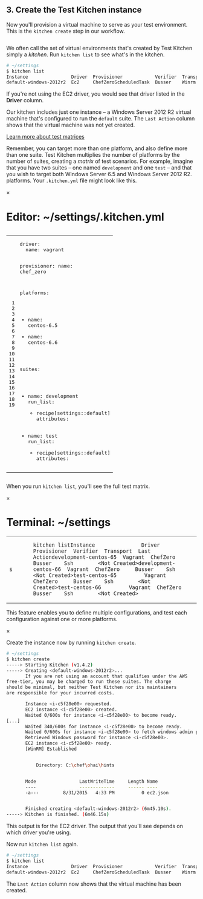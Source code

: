 ## 3. Create the Test Kitchen instance

Now you'll provision a virtual machine to serve as your test environment. This is the `kitchen create` step in our workflow.

<img src="/assets/images/misc/local_dev_workflow1.png" style="box-shadow: none;" alt=""/>

We often call the set of virtual environments that's created by Test Kitchen simply a _kitchen_. Run `kitchen list` to see what's in the kitchen.

```bash
# ~/settings
$ kitchen list
Instance                Driver  Provisioner            Verifier  Transport  Last Action
default-windows-2012r2  Ec2     ChefZeroScheduledTask  Busser    Winrm      <Not Created>
```

If you're not using the EC2 driver, you would see that driver listed in the **Driver** column.

Our kitchen includes just one instance &ndash; a Windows Server 2012 R2 virtual machine that's configured to run the `default` suite. The `Last Action` column shows that the virtual machine was not yet created.

<a class="help-button radius" href="#" data-reveal-id="test-matrix-modal">Learn more about test matrices</a>

<div id="test-matrix-modal" class="reveal-modal" data-reveal aria-labelledby="modalTitle" aria-hidden="true" role="dialog">
<p>Remember, you can target more than one platform, and also define more than one suite. Test Kitchen multiplies the number of platforms by the number of suites, creating a <em>matrix</em> of test scenarios. For example, imagine that you have two suites &ndash; one named <code>development</code> and one <code>test</code> &ndash; and that you wish to target both Windows Server 6.5 and Windows Server 2012 R2. platforms. Your <code class="file-path">.kitchen.yml</code> file might look like this.</p>
<div class="window ">
              <nav class="control-window">
                <div class="close">&times;</div>
                <div class="minimize"></div>
                <div class="deactivate"></div>
              </nav>
              <h1 class="titleInside">Editor: ~/settings/.kitchen.yml
</h1>
              <div class="container"><div class="editor"><div class='highlight conf'><pre><table style="border-spacing: 0"><tbody><tr><td class="gutter gl" style="text-align: right"><pre class="lineno">1
2
3
4
5
6
7
8
9
10
11
12
13
14
15
16
17
18
19</pre></td><td class="code"><pre><span class="n">driver</span>:
  <span class="n">name</span>: <span class="n">vagrant</span>

<span class="n">provisioner</span>:
  <span class="n">name</span>: <span class="n">chef_zero</span>

<span class="n">platforms</span>:
  - <span class="n">name</span>: <span class="n">centos</span>-<span class="m">6</span>.<span class="m">5</span>
  - <span class="n">name</span>: <span class="n">centos</span>-<span class="m">6</span>.<span class="m">6</span>

<span class="n">suites</span>:
  - <span class="n">name</span>: <span class="n">development</span>
    <span class="n">run_list</span>:
      - <span class="n">recipe</span>[<span class="n">settings</span>::<span class="n">default</span>]
    <span class="n">attributes</span>:
  - <span class="n">name</span>: <span class="n">test</span>
    <span class="n">run_list</span>:
      - <span class="n">recipe</span>[<span class="n">settings</span>::<span class="n">default</span>]
    <span class="n">attributes</span>:<span class="w">
</span></pre></td></tr></tbody></table></pre></div></div></div></div>
<p>When you run <code>kitchen list</code>, you&#39;ll see the full test matrix.</p>
<div class="window ">
            <nav class="control-window">
              <div class="close">&times;</div>
              <div class="minimize"></div>
              <div class="deactivate"></div>
            </nav>
            <h1 class="titleInside">Terminal: ~/settings</h1>
            <div class="container"><div class="terminal"><table><tr><td class='gutter'><pre class='line-numbers'><span class='line-number'>$</span><span class='line-number'>&nbsp;</span><span class='line-number'>&nbsp;</span><span class='line-number'>&nbsp;</span><span class='line-number'>&nbsp;</span><span class='line-number'>&nbsp;</span></pre></td><td class='code'><pre><code><span class='line command'>kitchen list</span><span class='line output'>Instance               Driver   Provisioner  Verifier  Transport  Last Action</span><span class='line output'>development-centos-65  Vagrant  ChefZero     Busser    Ssh        &lt;Not Created&gt;</span><span class='line output'>development-centos-66  Vagrant  ChefZero     Busser    Ssh        &lt;Not Created&gt;</span><span class='line output'>test-centos-65         Vagrant  ChefZero     Busser    Ssh        &lt;Not Created&gt;</span><span class='line output'>test-centos-66         Vagrant  ChefZero     Busser    Ssh        &lt;Not Created&gt;</span></code></pre></td></tr></table></div></div>
          </div>
<p>This feature enables you to define multiple configurations, and test each configuration against one or more platforms.</p>
  <a class="close-reveal-modal" aria-label="Close">&#215;</a>
</div>

Create the instance now by running `kitchen create`.

```bash
# ~/settings
$ kitchen create
-----> Starting Kitchen (v1.4.2)
-----> Creating <default-windows-2012r2>...
       If you are not using an account that qualifies under the AWS
free-tier, you may be charged to run these suites. The charge
should be minimal, but neither Test Kitchen nor its maintainers
are responsible for your incurred costs.

       Instance <i-c5f28e00> requested.
       EC2 instance <i-c5f28e00> created.
       Waited 0/600s for instance <i-c5f28e00> to become ready.
[...]
       Waited 340/600s for instance <i-c5f28e00> to become ready.
       Waited 0/600s for instance <i-c5f28e00> to fetch windows admin password.
       Retrieved Windows password for instance <i-c5f28e00>.
       EC2 instance <i-c5f28e00> ready.
       [WinRM] Established


           Directory: C:\chef\ohai\hints


       Mode                LastWriteTime     Length Name
       ----                -------------     ------ ----
       -a---         8/31/2015   4:33 PM          0 ec2.json


       Finished creating <default-windows-2012r2> (6m45.10s).
-----> Kitchen is finished. (6m46.15s)
```

This output is for the EC2 driver. The output that you'll see depends on which driver you're using.

Now run `kitchen list` again.

```bash
# ~/settings
$ kitchen list
Instance                Driver  Provisioner            Verifier  Transport  Last Action
default-windows-2012r2  Ec2     ChefZeroScheduledTask  Busser    Winrm      Created
```

The `Last Action` column now shows that the virtual machine has been created.
